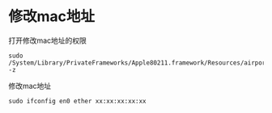 # 修改mac地址
打开修改mac地址的权限
```
sudo /System/Library/PrivateFrameworks/Apple80211.framework/Resources/airport -z
```

修改mac地址
```
sudo ifconfig en0 ether xx:xx:xx:xx:xx
```
